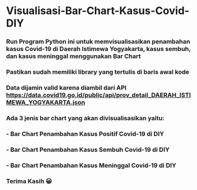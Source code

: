 # Visualisasi-Bar-Chart-Kasus-Covid-DIY
### Run Program Python ini untuk memvisualisasikan penambahan kasus Covid-19 di Daerah Istimewa Yogyakarta, kasus sembuh, dan kasus meninggal menggunakan Bar Chart
### Pastikan sudah memiliki library yang tertulis di baris awal kode
### Data dijamin valid karena diambil dari API https://data.covid19.go.id/public/api/prov_detail_DAERAH_ISTIMEWA_YOGYAKARTA.json 
### Ada 3 jenis bar chart yang akan divisualisasikan yaitu:
### - Bar Chart Penambahan Kasus Positif Covid-19 di DIY
### - Bar Chart Penambahan Kasus Sembuh Covid-19 di DIY
### - Bar Chart Penambahan Kasus Meninggal Covid-19 di DIY
### Terima Kasih 😀
